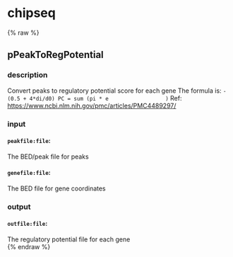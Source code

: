 # chipseq
<!-- toc -->
{% raw %}

## pPeakToRegPotential

### description
Convert peaks to regulatory potential score for each gene
The formula is:
``
	             -(0.5 + 4*di/d0)
PC = sum (pi * e                  )
``
Ref: https://www.ncbi.nlm.nih.gov/pmc/articles/PMC4489297/

### input
#### `peakfile:file`:
The BED/peak file for peaks  
#### `genefile:file`:
The BED file for gene coordinates  

### output
#### `outfile:file`:
The regulatory potential file for each gene  
{% endraw %}

